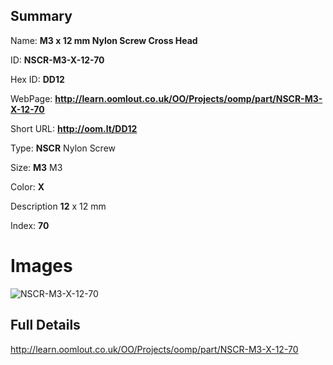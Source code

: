 

## Summary
 
Name: __M3 x 12 mm Nylon Screw Cross Head__

ID: __NSCR-M3-X-12-70__

Hex ID: __DD12__

WebPage: __http://learn.oomlout.co.uk/OO/Projects/oomp/part/NSCR-M3-X-12-70__

Short URL: __http://oom.lt/DD12__


Type: __NSCR__ Nylon Screw 

Size: __M3__ M3 

Color: __X__  

Description __12__ x 12 mm 

Index: __70__


# Images
![NSCR-M3-X-12-70](http://oomlout.com/oomp-gen/parts/NSCR-M3-X-12-70/NSCR-M3-X-12-70_420.jpg)



## Full Details

 http://learn.oomlout.co.uk/OO/Projects/oomp/part/NSCR-M3-X-12-70














